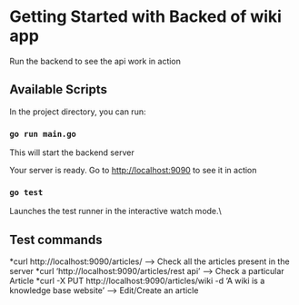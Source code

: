 # Getting Started with Backed of wiki app

Run the backend to see the api work in action

## Available Scripts

In the project directory, you can run:

### `go run main.go`

This will start the backend server

Your server is ready. Go to
[http://localhost:9090](http://localhost:9090) to see it in action

### `go test`

Launches the test runner in the interactive watch mode.\

## Test commands

*curl http://localhost:9090/articles/ --> Check all the articles present in the server
*curl ‘http://localhost:9090/articles/rest api’ --> Check a particular Article
*curl -X PUT http://localhost:9090/articles/wiki -d ‘A wiki is a knowledge base website’ --> Edit/Create an article
